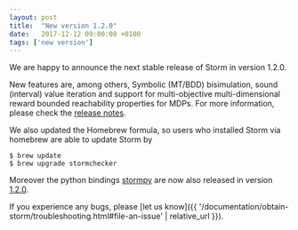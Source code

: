 ```yaml
---
layout: post
title:  "New version 1.2.0"
date:   2017-12-12 09:00:00 +0100
tags: ['new version']
---
```


We are happy to announce the next stable release of Storm in version 1.2.0.
<!--more-->

New features are, among others, Symbolic (MT/BDD) bisimulation, sound (interval) value iteration and support for multi-objective multi-dimensional reward bounded reachability properties for MDPs.
For more information, please check the [release notes](https://github.com/moves-rwth/storm/releases/tag/1.2.0).

We also updated the Homebrew formula, so users who installed Storm via homebrew are able to update Storm by

```console
$ brew update
$ brew upgrade stormchecker
```

Moreover the python bindings [stormpy](https://moves-rwth.github.io/stormpy/) are now also released in version [1.2.0](https://github.com/moves-rwth/stormpy/releases/tag/1.2.0).

If you experience any bugs, please [let us know]({{ '/documentation/obtain-storm/troubleshooting.html#file-an-issue' | relative_url }}).
